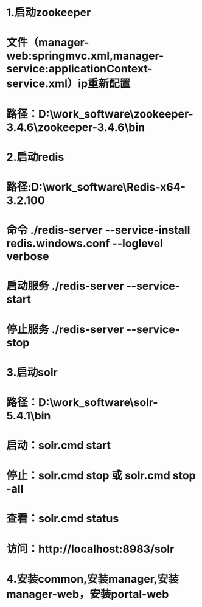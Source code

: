 # 1.启动zookeeper

# 文件（manager-web:springmvc.xml,manager-service:applicationContext-service.xml）ip重新配置
# 路径：D:\work_software\zookeeper-3.4.6\zookeeper-3.4.6\bin


# 2.启动redis

# 路径:D:\work_software\Redis-x64-3.2.100
# 命令 ./redis-server --service-install redis.windows.conf --loglevel verbose
# 启动服务  ./redis-server --service-start
# 停止服务  ./redis-server --service-stop

# 3.启动solr
# 路径：D:\work_software\solr-5.4.1\bin
# 启动：solr.cmd start 
# 停止：solr.cmd stop 或 solr.cmd stop -all 
# 查看：solr.cmd status
# 访问：http://localhost:8983/solr


# 4.安装common,安装manager,安装manager-web，安装portal-web
